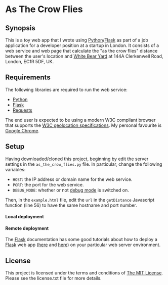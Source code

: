 # As The Crow Flies

## Synopsis

This is a toy web app that I wrote using [Python][1]/[Flask][2] as part of
a job application for a developer position at a startup in London.  It consists
of a web service and web page that calculate the "as the crow flies" distance
between the user's location and [White Bear Yard][3] at 144A Clerkenwell Road,
London, EC1R 5DF, UK.

## Requirements

The following libraries are required to run the web service:

* [Python][1]
* [Flask][2]
* [Requests][4]

The end user is expected to be using a modern W3C compliant browser that
supports the [W3C geolocation specifications][5].  My personal favourite is
[Google Chrome][6].

## Setup

Having downloaded/cloned this project, beginning by edit the server settings
in the `as_the_crow_flies.py` file.  In particular, change the following
variables:

* `HOST`: the IP address or domain name for the web service.
* `PORT`: the port for the web service.
* `DEBUG_MODE`: whether or not [debug mode][9] is switched on.

Then, in the `example.html` file, edit the `url` in the `getDistance` Javascript
function (line 56) to have the same hostname and port number.

#### Local deployment



#### Remote deployment

The [Flask][2] documentation has some good tutorials about how to deploy a
[Flask][2] web app ([here][7] and [here][8]) on your particular web server
environment.

## License

This project is licensed under the terms and conditions of [The MIT
License][10].  Please see the license.txt file for more details.

[1]: http://www.python.org/ "Python"
[2]: http://flask.pocoo.org/ "Flask"
[3]: http://whitebearyard.com/ "White Bear Yard"
[4]: http://docs.python-requests.org/en/latest/index.html "Requests"
[5]: http://dev.w3.org/geo/api/spec-source.html "W3C geolocation specifications"
[6]: https://www.google.com/chrome "Google Chrome"
[7]: http://flask.pocoo.org/docs/deploying/ "Deployment options for Flask"
[8]: http://flask.pocoo.org/docs/quickstart/#quickstart-deployment "Deploying to a web server"
[9]: http://flask.pocoo.org/docs/quickstart/#debug-mode "Flask debug mode"
[10]: http://www.opensource.org/licenses/mit-license.php "The MIT License"
